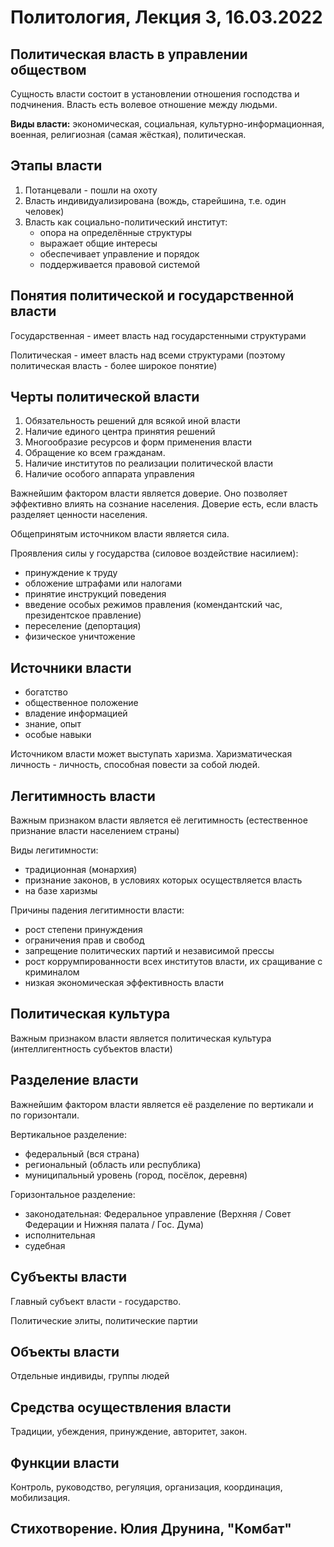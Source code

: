 # Политология, Лекция 3, 16.03.2022

## Политическая власть в управлении обществом

Сущность власти состоит в установлении отношения господства и подчинения. Власть есть волевое отношение между людьми.

**Виды власти:** экономическая, социальная, культурно-информационная, военная, религиозная (самая жёсткая), политическая.

## Этапы власти
1. Потанцевали - пошли на охоту
2. Власть индивидуализирована (вождь, старейшина, т.е. один человек)
3. Власть как социально-политический институт:
    - опора на определённые структуры
    - выражает общие интересы
    - обеспечивает управление и порядок
    - поддерживается правовой системой

## Понятия политической и государственной власти
Государственная - имеет власть над государстенными структурами

Политическая - имеет власть над всеми структурами (поэтому политическая власть - более широкое понятие)

## Черты политической власти

1. Обязательность решений для всякой иной власти
2. Наличие единого центра принятия решений
3. Многообразие ресурсов и форм применения власти
4. Обращение ко всем гражданам.
5. Наличие институтов по реализации политической власти
6. Наличие особого аппарата управления

Важнейшим фактором власти является доверие. Оно позволяет эффективно влиять на сознание населения. Доверие есть, если власть разделяет ценности населения.

Общепринятым источником власти является сила.

Проявления силы у государства (силовое воздействие насилием):
- принуждение к труду
- обложение штрафами или налогами
- принятие инструкций поведения
- введение особых режимов правления (комендантский час, президентское правление)
- переселение (депортация)
- физическое уничтожение

## Источники власти

- богатство
- общественное положение
- владение информацией
- знание, опыт
- особые навыки

Источником власти может выступать харизма. Харизматическая личность - личность, способная повести за собой людей.

## Легитимность власти

Важным признаком власти является её легитимность (естественное признание власти населением страны)

Виды легитимности:
- традиционная (монархия)
- признание законов, в условиях которых осуществляется власть
- на базе харизмы

Причины падения легитимности власти:
- рост степени принуждения
- ограничения прав и свобод
- запрещение политических партий и независимой прессы
- рост коррумпированности всех институтов власти, их сращивание с криминалом
- низкая экономическая эффективность власти

## Политическая культура

Важным признаком власти является политическая культура (интеллигентность субъектов власти)

## Разделение власти

Важнейшим фактором власти является её разделение по вертикали и по горизонтали.

Вертикальное разделение:
- федеральный (вся страна)
- региональный (область или республика)
- муниципальный уровень (город, посёлок, деревня)

Горизонтальное разделение:
- законодательная: Федеральное управление (Верхняя / Совет Федерации и Нижняя палата / Гос. Дума)
- исполнительная
- судебная

## Субъекты власти

Главный субъект власти - государство.

Политические элиты, политические партии

## Объекты власти

Отдельные индивиды, группы людей

## Средства осуществления власти

Традиции, убеждения, принуждение, авторитет, закон.

## Функции власти

Контроль, руководство, регуляция, организация, координация, мобилизация.

## Стихотворение. Юлия Друнина, "Комбат"

